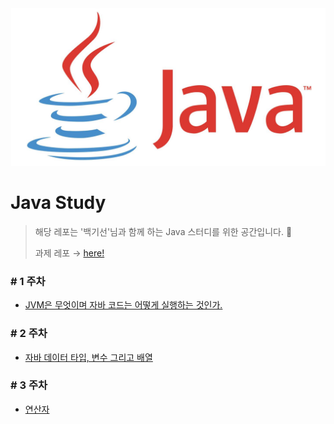 <img src="image/java.png">

# Java Study

> 해당 레포는 '백기선'님과 함께 하는 Java 스터디를 위한 공간입니다. 🤗
>
> 과제 레포 → [here!](https://github.com/whiteship/live-study/issues)



### # 1 주차

* [JVM은 무엇이며 자바 코드는 어떻게 실행하는 것인가.](week1/week1.md)

### # 2 주차

* [자바 데이터 타입, 변수 그리고 배열](week2/week2.md)

### # 3 주차

* [연산자](week3/week3.md)

